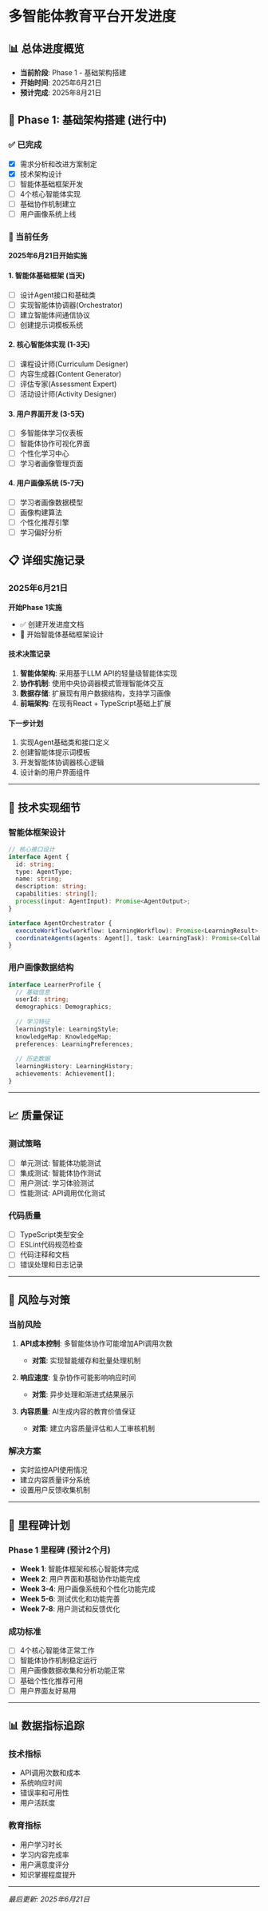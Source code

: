 # 多智能体教育平台开发进度

## 📊 总体进度概览
- **当前阶段**: Phase 1 - 基础架构搭建
- **开始时间**: 2025年6月21日
- **预计完成**: 2025年8月21日

## 🎯 Phase 1: 基础架构搭建 (进行中)

### ✅ 已完成
- [x] 需求分析和改进方案制定
- [x] 技术架构设计
- [ ] 智能体基础框架开发
- [ ] 4个核心智能体实现
- [ ] 基础协作机制建立
- [ ] 用户画像系统上线

### 🔄 当前任务
**2025年6月21日开始实施**

#### 1. 智能体基础框架 (当天)
- [ ] 设计Agent接口和基础类
- [ ] 实现智能体协调器(Orchestrator)
- [ ] 建立智能体间通信协议
- [ ] 创建提示词模板系统

#### 2. 核心智能体实现 (1-3天)
- [ ] 课程设计师(Curriculum Designer)
- [ ] 内容生成器(Content Generator) 
- [ ] 评估专家(Assessment Expert)
- [ ] 活动设计师(Activity Designer)

#### 3. 用户界面开发 (3-5天)
- [ ] 多智能体学习仪表板
- [ ] 智能体协作可视化界面
- [ ] 个性化学习中心
- [ ] 学习者画像管理页面

#### 4. 用户画像系统 (5-7天)
- [ ] 学习者画像数据模型
- [ ] 画像构建算法
- [ ] 个性化推荐引擎
- [ ] 学习偏好分析

## 📋 详细实施记录

### 2025年6月21日
**开始Phase 1实施**
- ✅ 创建开发进度文档
- 🔄 开始智能体基础框架设计

#### 技术决策记录
1. **智能体架构**: 采用基于LLM API的轻量级智能体实现
2. **协作机制**: 使用中央协调器模式管理智能体交互
3. **数据存储**: 扩展现有用户数据结构，支持学习画像
4. **前端架构**: 在现有React + TypeScript基础上扩展

#### 下一步计划
1. 实现Agent基础类和接口定义
2. 创建智能体提示词模板
3. 开发智能体协调器核心逻辑
4. 设计新的用户界面组件

---

## 🔧 技术实现细节

### 智能体框架设计
```typescript
// 核心接口设计
interface Agent {
  id: string;
  type: AgentType;
  name: string;
  description: string;
  capabilities: string[];
  process(input: AgentInput): Promise<AgentOutput>;
}

interface AgentOrchestrator {
  executeWorkflow(workflow: LearningWorkflow): Promise<LearningResult>;
  coordinateAgents(agents: Agent[], task: LearningTask): Promise<CollaborationResult>;
}
```

### 用户画像数据结构
```typescript
interface LearnerProfile {
  // 基础信息
  userId: string;
  demographics: Demographics;
  
  // 学习特征
  learningStyle: LearningStyle;
  knowledgeMap: KnowledgeMap;
  preferences: LearningPreferences;
  
  // 历史数据
  learningHistory: LearningHistory;
  achievements: Achievement[];
}
```

---

## 📈 质量保证

### 测试策略
- [ ] 单元测试: 智能体功能测试
- [ ] 集成测试: 智能体协作测试  
- [ ] 用户测试: 学习体验测试
- [ ] 性能测试: API调用优化测试

### 代码质量
- [ ] TypeScript类型安全
- [ ] ESLint代码规范检查
- [ ] 代码注释和文档
- [ ] 错误处理和日志记录

---

## 🚨 风险与对策

### 当前风险
1. **API成本控制**: 多智能体协作可能增加API调用次数
   - **对策**: 实现智能缓存和批量处理机制

2. **响应速度**: 复杂协作可能影响响应时间
   - **对策**: 异步处理和渐进式结果展示

3. **内容质量**: AI生成内容的教育价值保证
   - **对策**: 建立内容质量评估和人工审核机制

### 解决方案
- 实时监控API使用情况
- 建立内容质量评分系统
- 设置用户反馈收集机制

---

## 📅 里程碑计划

### Phase 1 里程碑 (预计2个月)
- **Week 1**: 智能体框架和核心智能体完成
- **Week 2**: 用户界面和基础协作功能完成
- **Week 3-4**: 用户画像系统和个性化功能完成
- **Week 5-6**: 测试优化和功能完善
- **Week 7-8**: 用户测试和反馈优化

### 成功标准
- [ ] 4个核心智能体正常工作
- [ ] 智能体协作机制稳定运行
- [ ] 用户画像数据收集和分析功能正常
- [ ] 基础个性化推荐可用
- [ ] 用户界面友好易用

---

## 📊 数据指标追踪

### 技术指标
- API调用次数和成本
- 系统响应时间
- 错误率和可用性
- 用户活跃度

### 教育指标  
- 用户学习时长
- 学习内容完成率
- 用户满意度评分
- 知识掌握程度提升

---

*最后更新: 2025年6月21日*
